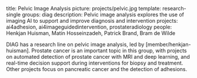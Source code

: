 title: Pelvic Image Analysis
picture: projects/pelvic.jpg
template: research-single
groups: diag
description: Pelvic image analysis explores the use of imaging AI to support and improve diagnosis and intervention
projects: ai4adhesion, ai4imageguidedintervention, prostateradiology
people: Henkjan Huisman, Matin Hosseinzadeh, Patrick Brand, Bram de Wilde

DIAG has a research line on pelvic image analysis, led by [member/henkjan-huisman]. Prostate cancer is an important topic in this group, with projects on automated detection of prostate cancer with MRI and deep learning, and real-time decision support during interventions for biopsy and treatment. Other projects focus on pancreatic cancer and the detection of adhesions.
